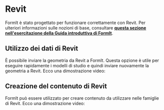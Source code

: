 # Revit

FormIt è stato progettato per funzionare correttamente con Revit. Per ulteriori informazioni sulle nozioni di base, consultare [**questa sezione nell'esercitazione della Guida introduttiva di FormIt**]().

## Utilizzo dei dati di Revit

È possibile inviare la geometria da Revit a FormIt. Questa opzione è utile per eseguire rapidamente i modelli di studio e quindi inviare nuovamente la geometria a Revit. Ecco una dimostrazione video:

## Creazione del contenuto di Revit

FormIt può essere utilizzato per creare contenuto da utilizzare nelle famiglie di Revit. Ecco una dimostrazione video:


